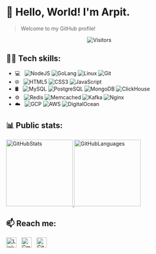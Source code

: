 # 👋 Hello, World! I'm Arpit.
> Welcome to my GitHub profile!

<!-- Visitor count -->
<div align="center">

![Visitors](https://api.visitorbadge.io/api/visitors?path=https%3A%2F%2Fgithub.com%2Farpit9616%2Farpit9616&label=Profile%20Views&labelColor=%23404040&countColor=%232f80ed&labelStyle=upper)
</div>

<!-- Tech skills -->
## 🧑‍💻 Tech skills:
- 💻 &nbsp;
    ![NodeJS](https://img.shields.io/badge/-NodeJS-404040?style=flat-square&logo=Node.js&logoColor=white&labelColor=339933)
    ![GoLang](https://img.shields.io/badge/-Go-404040?style=flat-square&logo=go&logoColor=white&labelColor=00ADD8)
    ![Linux](https://img.shields.io/badge/-Linux-404040?style=flat&logo=linux&logoColor=white&labelColor=FCC624)
    ![Git](https://img.shields.io/badge/-Git-404040?style=flat&logo=git&logoColor=white&labelColor=F05032)
- 🌐 &nbsp;
    ![HTML5](https://img.shields.io/badge/-HTML5-404040?style=flat&logo=HTML5&logoColor=white&labelColor=E34F26)
    ![CSS3](https://img.shields.io/badge/-CSS3-404040?style=flat&logo=CSS3&logoColor=white&labelColor=1572B6)
    ![JavaScript](https://img.shields.io/badge/-JavaScript-404040?style=flat&logo=javascript&logoColor=white&labelColor=F7DF1E)
- 🛢 &nbsp;
    ![MySQL](https://img.shields.io/badge/-MySQL-404040?style=flat&logo=mysql&logoColor=white&labelColor=4479A1)
    ![PostgreSQL](https://img.shields.io/badge/-PostgreSQL-404040?style=flat&logo=postgresql&logoColor=white&labelColor=4169E1)
    ![MongoDB](https://img.shields.io/badge/-MongoDB-404040?style=flat&logo=mongodb&logoColor=white&labelColor=47A248)
    ![ClickHouse](https://img.shields.io/badge/-ClickHouse-404040?style=flat&logo=clickhouse&logoColor=white&labelColor=FFCC01)
- ⚙️ &nbsp;
    ![Redis](https://img.shields.io/badge/-Redis-404040?style=flat&logo=redis&logoColor=white&labelColor=DC382D)
    ![Memcached](https://img.shields.io/badge/-Memcached-404040?style=flat&logo=memcached&logoColor=white&labelColor=00874D)
    ![Kafka](https://img.shields.io/badge/-Kafka-404040?style=flat&logo=apachekafka&logoColor=white&labelColor=231F20)
    ![Nginx](https://img.shields.io/badge/-Nginx-404040?style=flat&logo=nginx&logoColor=white&labelColor=009639)
- ☁️ &nbsp;
    ![GCP](https://img.shields.io/badge/-GCP-404040?style=flat&logo=googlecloud&logoColor=white&labelColor=4285F4)
    ![AWS](https://img.shields.io/badge/-AWS-404040?style=flat&logo=amazonaws&logoColor=white&labelColor=FF9900)
    ![DigitalOcean](https://img.shields.io/badge/-DigitalOcean-404040?style=flat&logo=digitalocean&logoColor=white&labelColor=0080FF)

<!-- GitHub open-source contribution stats -->
## 📊 Public stats:
<a href="https://github.com/arpit9616" target="_blank">
    <img  alt="GitHubStats" height="180em" src="https://github-readme-stats.vercel.app/api?username=arpit9616&show_icons=true" />
    <img  alt="GitHubLanguages" height="180em" src="https://github-readme-stats.vercel.app/api/top-langs/?username=arpit9616&layout=compact" />
</a>

<!-- Social handles -->
## 📫 Reach me:
<a href="https://in.linkedin.com/in/arpit9616" target="_blank">
    <img align="left" alt="LinkedIn" width="28px" style="padding-right: 10px;" src="https://cdn.simpleicons.org/linkedin" />
</a>
<a href="mailto:arpit9616@duck.com" target="_blank">
    <img align="left" alt="Gmail" width="28px" style="padding-right: 10px;" src="https://cdn.simpleicons.org/gmail" />
</a>
<a href="https://github.com/arpit9616" target="_blank">
    <img align="left" alt="GitHub" width="28px" style="padding-right: 10px;" src="https://cdn.simpleicons.org/github" />
</a>
